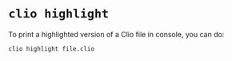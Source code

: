 # `clio highlight`

To print a highlighted version of a Clio file in console, you can do:

```text
clio highlight file.clio
```

